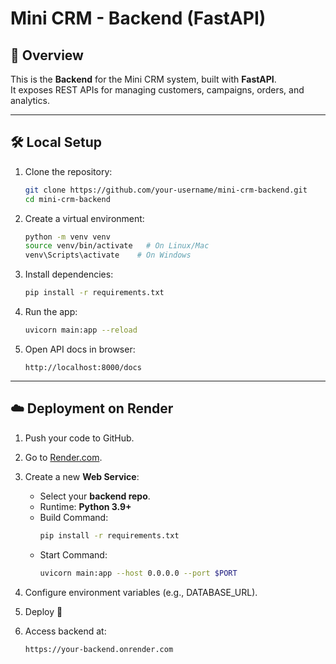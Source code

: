 # Mini CRM - Backend (FastAPI)

## 🚀 Overview
This is the **Backend** for the Mini CRM system, built with **FastAPI**.  
It exposes REST APIs for managing customers, campaigns, orders, and analytics.

---

## 🛠️ Local Setup

1. Clone the repository:
   ```bash
   git clone https://github.com/your-username/mini-crm-backend.git
   cd mini-crm-backend
   ```

2. Create a virtual environment:
   ```bash
   python -m venv venv
   source venv/bin/activate   # On Linux/Mac
   venv\Scripts\activate    # On Windows
   ```

3. Install dependencies:
   ```bash
   pip install -r requirements.txt
   ```

4. Run the app:
   ```bash
   uvicorn main:app --reload
   ```

5. Open API docs in browser:
   ```
   http://localhost:8000/docs
   ```

---

## ☁️ Deployment on Render

1. Push your code to GitHub.

2. Go to [Render.com](https://render.com).

3. Create a new **Web Service**:
   - Select your **backend repo**.
   - Runtime: **Python 3.9+**
   - Build Command:  
     ```bash
     pip install -r requirements.txt
     ```
   - Start Command:  
     ```bash
     uvicorn main:app --host 0.0.0.0 --port $PORT
     ```

4. Configure environment variables (e.g., DATABASE_URL).

5. Deploy 🚀

6. Access backend at:
   ```
   https://your-backend.onrender.com
   ```
